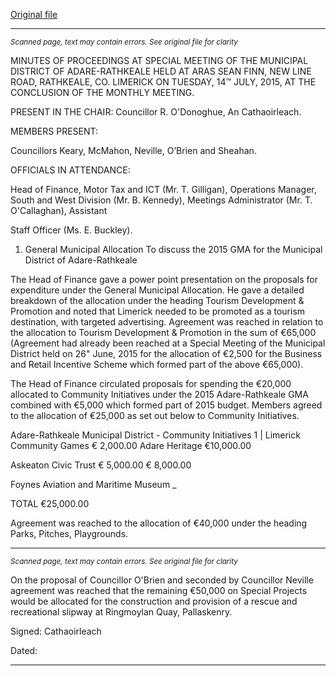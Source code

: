 [Original file](https://www.limerick.ie/sites/default/files/media/documents/2017-06/Minutes%20-%20Special%20Meeting%20of%20Municipal%20District%20of%20Adare-Rathkeale%2014th%20July%202015.pdf)

---
*<small>Scanned page, text may contain errors. See original file for clarity</small>*  

MINUTES OF PROCEEDINGS AT SPECIAL MEETING OF THE MUNICIPAL
DISTRICT OF ADARE-RATHKEALE HELD AT ARAS SEAN FINN, NEW LINE
ROAD, RATHKEALE, CO. LIMERICK ON TUESDAY, 14™ JULY, 2015, AT
THE CONCLUSION OF THE MONTHLY MEETING.

PRESENT IN THE CHAIR: Councillor R. O'Donoghue, An Cathaoirleach.

MEMBERS PRESENT:

Councillors Keary, McMahon, Neville, O’Brien and Sheahan.

OFFICIALS IN ATTENDANCE:

Head of Finance, Motor Tax and ICT (Mr. T. Gilligan), Operations Manager, South and
West Division (Mr. B. Kennedy), Meetings Administrator (Mr. T. O'Callaghan), Assistant

Staff Officer (Ms. E. Buckley).

1. General Municipal Allocation
To discuss the 2015 GMA for the Municipal District of Adare-Rathkeale

The Head of Finance gave a power point presentation on the proposals for expenditure
under the General Municipal Allocation. He gave a detailed breakdown of the allocation
under the heading Tourism Development & Promotion and noted that Limerick needed to
be promoted as a tourism destination, with targeted advertising. Agreement was reached
in relation to the allocation to Tourism Development & Promotion in the sum of €65,000
(Agreement had already been reached at a Special Meeting of the Municipal District held
on 26" June, 2015 for the allocation of €2,500 for the Business and Retail Incentive
Scheme which formed part of the above €65,000).

The Head of Finance circulated proposals for spending the €20,000 allocated to
Community Initiatives under the 2015 Adare-Rathkeale GMA combined with €5,000 which
formed part of 2015 budget. Members agreed to the allocation of €25,000 as set out
below to Community Initiatives.

Adare-Rathkeale Municipal District - Community Initiatives
1 | Limerick Community Games € 2,000.00
Adare Heritage €10,000.00

Askeaton Civic Trust € 5,000.00
€ 8,000.00

Foynes Aviation and Maritime Museum _

TOTAL €25,000.00

Agreement was reached to the allocation of €40,000 under the heading Parks, Pitches,
Playgrounds.


---
*<small>Scanned page, text may contain errors. See original file for clarity</small>*  

On the proposal of Councillor O'Brien and seconded by Councillor Neville agreement was
reached that the remaining €50,000 on Special Projects would be allocated for the
construction and provision of a rescue and recreational slipway at Ringmoylan Quay,
Pallaskenry.

Signed:
Cathaoirleach

Dated:


---

